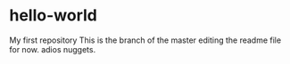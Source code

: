 # hello-world
My first repository
This is the branch of the master editing the readme file for now.
adios nuggets.
